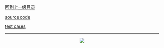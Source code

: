 [回到上一级目录](https://zhaochenyou.github.io/Way-to-Algorithm/Chapter-3/)

[source code](https://github.com/zhaochenyou/Way-to-Algorithm/blob/master/Chapter-3/src/BinaryIndexTree.hpp)

[test cases](https://github.com/zhaochenyou/Way-to-Algorithm/blob/master/Chapter-3/src/BinaryIndexTree.cpp)

----------
<p align="center"><img src="https://github.com/zhaochenyou/Way-to-Algorithm/raw/master/Chapter-3/res/BinaryIndexTree.png" /></p>


